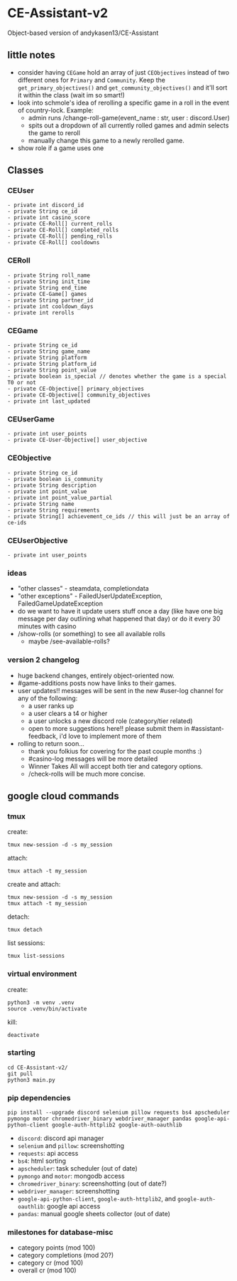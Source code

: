 # CE-Assistant-v2
Object-based version of andykasen13/CE-Assistant

## little notes
- consider having `CEGame` hold an array of just `CEObjectives` instead of two different ones for `Primary` and `Community`. Keep the `get_primary_objectives()` and `get_community_objectives()` and it'll sort it within the class (wait im so smart!)
- look into schmole's idea of rerolling a specific game in a roll in the event of country-lock. Example:
  - admin runs /change-roll-game(event_name : str, user : discord.User)
  - spits out a dropdown of all currently rolled games and admin selects the game to reroll
  - manually change this game to a newly rerolled game.
- show role if a game uses one

## Classes
### CEUser
```
- private int discord_id
- private String ce_id
- private int casino_score
- private CE-Roll[] current_rolls
- private CE-Roll[] completed_rolls
- private CE-Roll[] pending_rolls
- private CE-Roll[] cooldowns
```

### CERoll
```
- private String roll_name
- private String init_time
- private String end_time
- private CE-Game[] games
- private String partner_id
- private int cooldown_days
- private int rerolls
```

### CEGame
```
- private String ce_id
- private String game_name
- private String platform
- private String platform_id
- private String point_value
- private boolean is_special // denotes whether the game is a special T0 or not
- private CE-Objective[] primary_objectives
- private CE-Objective[] community_objectives
- private int last_updated
```

### CEUserGame
```
- private int user_points
- private CE-User-Objective[] user_objective
```

### CEObjective
```
- private String ce_id
- private boolean is_community
- private String description
- private int point_value
- private int point_value_partial
- private String name
- private String requirements
- private String[] achievement_ce_ids // this will just be an array of ce-ids
```

### CEUserObjective
```
- private int user_points
```

### ideas
- "other classes" - steamdata, completiondata
- "other exceptions" - FailedUserUpdateException, FailedGameUpdateException
- do we want to have it update users stuff once a day (like have one big message per day outlining what happened that day) or do it every 30 minutes with casino
- /show-rolls (or something) to see all available rolls 
  - maybe /see-available-rolls?


### version 2 changelog
- huge backend changes, entirely object-oriented now.
- #game-additions posts now have links to their games.
- user updates!! messages will be sent in the new #user-log channel for any of the following:
  - a user ranks up
  - a user clears a t4 or higher
  - a user unlocks a new discord role (category/tier related)
  - open to more suggestions here!! please submit them in #assistant-feedback, i'd love to implement more of them
- rolling to return soon...
  - thank you folkius for covering for the past couple months :)
  - #casino-log messages will be more detailed
  - Winner Takes All will accept both tier and category options.
  - /check-rolls will be much more concise.

## google cloud commands

### tmux
create:
```
tmux new-session -d -s my_session
```
attach:
```
tmux attach -t my_session
```
create and attach:
```
tmux new-session -d -s my_session
tmux attach -t my_session
```
detach:
```
tmux detach
```
list sessions:
```
tmux list-sessions
```

### virtual environment
create:
```
python3 -m venv .venv
source .venv/bin/activate
```
kill:
```
deactivate
```

### starting
```
cd CE-Assistant-v2/
git pull
python3 main.py
```


### pip dependencies
```
pip install --upgrade discord selenium pillow requests bs4 apscheduler pymongo motor chromedriver_binary webdriver_manager pandas google-api-python-client google-auth-httplib2 google-auth-oauthlib
```
- `discord`: discord api manager
- `selenium` and `pillow`: screenshotting
- `requests`: api access
- `bs4`: html sorting
- `apscheduler`: task scheduler (out of date)
- `pymongo` and `motor`: mongodb access
- `chromedriver_binary`: screenshotting (out of date?)
- `webdriver_manager`: screenshotting
- `google-api-python-client`, `google-auth-httplib2`, and `google-auth-oauthlib`: google api access
- `pandas`: manual google sheets collector (out of date)

### milestones for database-misc
- category points (mod 100)
- category completions (mod 20?)
- category cr (mod 100)
- overall cr (mod 100)